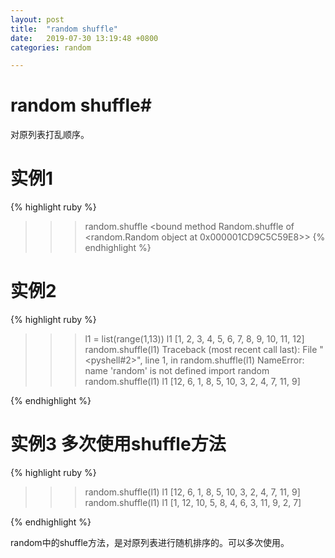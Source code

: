```yaml
---
layout: post
title:  "random shuffle"
date:   2019-07-30 13:19:48 +0800
categories: random

---
```

# random shuffle#
对原列表打乱顺序。

# 实例1 #

{% highlight ruby %}
>>> random.shuffle
<bound method Random.shuffle of <random.Random object at 0x000001CD9C5C59E8>>
{% endhighlight %}
# 实例2 #
{% highlight ruby %}
>>> l1 = list(range(1,13))
>>> l1
[1, 2, 3, 4, 5, 6, 7, 8, 9, 10, 11, 12]
>>> random.shuffle(l1)
Traceback (most recent call last):
  File "<pyshell#2>", line 1, in <module>
    random.shuffle(l1)
NameError: name 'random' is not defined
>>> import random
>>> random.shuffle(l1)
>>> l1
[12, 6, 1, 8, 5, 10, 3, 2, 4, 7, 11, 9]
>>> 


{% endhighlight %}

# 实例3 多次使用shuffle方法 #
{% highlight ruby %}
>>> random.shuffle(l1)
>>> l1
[12, 6, 1, 8, 5, 10, 3, 2, 4, 7, 11, 9]
>>> random.shuffle(l1)
>>> l1
[1, 12, 10, 5, 8, 4, 6, 3, 11, 9, 2, 7]
>>> 
{% endhighlight %}

random中的shuffle方法，是对原列表进行随机排序的。可以多次使用。

